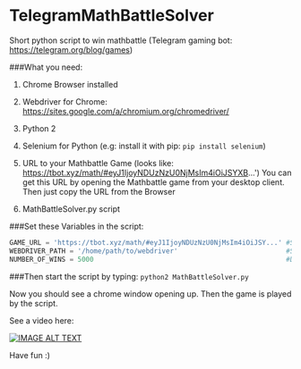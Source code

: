 # TelegramMathBattleSolver
Short python script to win mathbattle (Telegram gaming bot: https://telegram.org/blog/games)

###What you need:

1. Chrome Browser installed

2. Webdriver for Chrome: https://sites.google.com/a/chromium.org/chromedriver/

3. Python 2

4. Selenium for Python (e.g: install it with pip: ```pip install selenium```)

5. URL to your Mathbattle Game (looks like: https://tbot.xyz/math/#eyJ1IjoyNDUzNzU0NjMsIm4iOiJSYXB...')
   You can get this URL by opening the Mathbattle game from your desktop client. Then just copy the URL from the Browser

6. MathBattleSolver.py script

###Set these Variables in the script:
```python
GAME_URL = 'https://tbot.xyz/math/#eyJ1IjoyNDUzNzU0NjMsIm4iOiJSY...' #See point 5
WEBDRIVER_PATH = '/home/path/to/webdriver'                           #See point 2
NUMBER_OF_WINS = 5000                                                #Dont make it to obvious ;)
```
###Then start the script by typing: 
```python2 MathBattleSolver.py```

Now you should see a chrome window opening up. Then the game is played by the script.

See a video here:

[![IMAGE ALT TEXT](http://img.youtube.com/vi/PLc6rqnCgME/0.jpg)](http://www.youtube.com/watch?v=PLc6rqnCgME "Telegram Math Battle Solver")

Have fun :)
